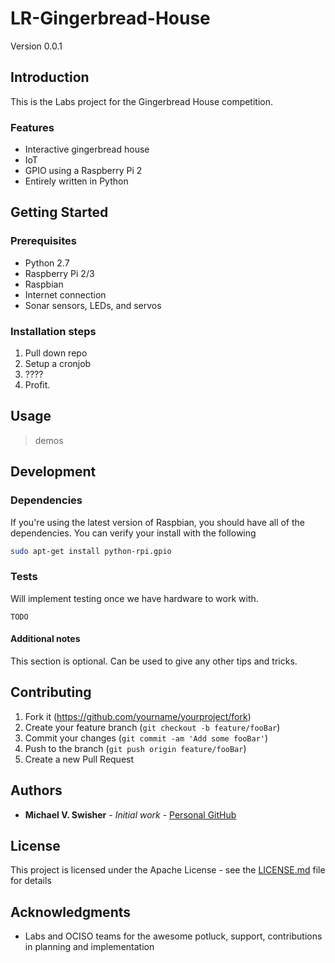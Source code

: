 <!-- Markdown link & img definitions -->
[npm-image]: https://img.shields.io/npm/v/datadog-metrics.svg?style=flat-square
[npm-url]: https://npmjs.org/package/datadog-metrics
[npm-downloads]: https://img.shields.io/npm/dm/datadog-metrics.svg?style=flat-square
[travis-image]: https://img.shields.io/travis/dbader/node-datadog-metrics/master.svg?style=flat-square
[travis-url]: https://travis-ci.org/dbader/node-datadog-metrics
[wiki]: https://github.com/yourname/yourproject/wiki
[placeholder-image]: http://via.placeholder.com/700x400
<!-- End markdown link & img definitions -->

# LR-Gingerbread-House
Version 0.0.1 <br>

<!--
[![NPM Version][npm-image]][npm-url]
[![Build Status][travis-image]][travis-url]
[![Downloads Stats][npm-downloads]][npm-url]

![Fancy Pictures][placeholder-image]
-->

## Introduction
This is the Labs project for the Gingerbread House competition.

### Features
* Interactive gingerbread house
* IoT
* GPIO using a Raspberry Pi 2
* Entirely written in Python

## Getting Started

### Prerequisites
* Python 2.7
* Raspberry Pi 2/3
* Raspbian
* Internet connection
* Sonar sensors, LEDs, and servos

### Installation steps
1. Pull down repo
2. Setup a cronjob
3. ????
4. Profit.

## Usage
>demos

## Development

### Dependencies
If you're using the latest version of Raspbian, you should have all of the dependencies. You can verify your install with the following

```sh
sudo apt-get install python-rpi.gpio
```

### Tests

Will implement testing once we have hardware to work with.

```
TODO
```

#### Additional notes
This section is optional. Can be used to give any other tips and tricks.

## Contributing
1. Fork it (<https://github.com/yourname/yourproject/fork>)
2. Create your feature branch (`git checkout -b feature/fooBar`)
3. Commit your changes (`git commit -am 'Add some fooBar'`)
4. Push to the branch (`git push origin feature/fooBar`)
5. Create a new Pull Request

## Authors
* **Michael V. Swisher** - *Initial work* - [Personal GitHub](https://github.com/misw9423)

## License
This project is licensed under the Apache License - see the [LICENSE.md](LICENSE.md) file for details

## Acknowledgments

* Labs and OCISO teams for the awesome potluck, support, contributions in planning and implementation